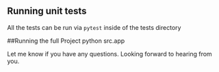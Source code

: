 ## Running unit tests
All the tests can be run via ```pytest``` inside of the tests directory 

##Running the full Project
python src.app


Let me know if you have any questions. Looking forward to hearing from you. 


